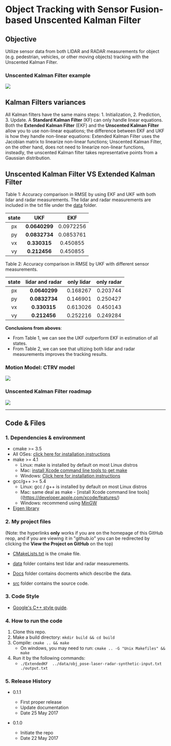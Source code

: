 # **Object Tracking with Sensor Fusion-based Unscented Kalman Filter**

## Objective
Utilize sensor data from both LIDAR and RADAR measurements for object (e.g. pedestrian, vehicles, or other moving objects) 
tracking with the Unscented Kalman Filter.

### Unscented Kalman Filter example
![][image3] 

## Kalman Filters variances

All Kalman filters have the same mains steps: 1. Initialization, 2. Prediction, 3. Update.
A **Standard Kalman Filter** (KF) can only handle linear equations. 
Both the **Extended Kalman Filter** (EKF) and the **Unscented Kalman Filter** allow you to use non-linear equations; the difference between 
EKF and UKF is how they handle non-linear equations: Extended Kalman Filter uses the Jacobian matrix to 
linearize non-linear functions; Unscented Kalman Filter, on the other hand, does not need to linearize non-linear 
functions, insteadly, the unscented Kalman filter takes representative points from a Gaussian distribution. 



## Unscented Kalman Filter VS Extended Kalman Filter

Table 1: Accuracy comparison in RMSE by using EKF and UKF with both lidar and radar measurements. The lidar and radar 
measurements are included in the txt file under the [data](data) folder. 

|            state        |  UKF          |    EKF     |
|:-----------------------:|:-------------:|:----------:|
|            px           | **0.0640299** |  0.0972256 |
|            py           | **0.0832734** |  0.0853761 |
|            vx           | **0.330315**  |  0.450855  |
|            vy           | **0.212456**  |  0.450855  |


Table 2: Accuracy comparison in RMSE by UKF with different sensor measurements. 

|           state         | lidar and radar | only lidar | only radar|
|:-----------------------:|:---------------:|:----------:|:---------:|
|            px           | **0.0640299**   |  0.168267  |  0.203744 |
|            py           | **0.0832734**   |  0.146901  |  0.250427 |
|            vx           | **0.330315**    |  0.613026  |  0.450143 |
|            vy           | **0.212456**    |  0.252216  |  0.249284 |



**Conclusions from aboves**:

* From Table 1, we can see the UKF outperform EKF in estimation of all states.
* From Table 2, we can see that ultizing both lidar and radar measurements improves the tracking results.

### Motion Model: CTRV model
![][image1] 

### Unscented Kalman Filter roadmap
![][image2] 


---


## Code & Files
### 1. Dependencies & environment

* cmake >= 3.5
 * All OSes: [click here for installation instructions](https://cmake.org/install/)
* make >= 4.1
  * Linux: make is installed by default on most Linux distros
  * Mac: [install Xcode command line tools to get make](https://developer.apple.com/xcode/features/)
  * Windows: [Click here for installation instructions](http://gnuwin32.sourceforge.net/packages/make.htm)
* gcc/g++ >= 5.4
  * Linux: gcc / g++ is installed by default on most Linux distros
  * Mac: same deal as make - [install Xcode command line tools]((https://developer.apple.com/xcode/features/)
  * Windows: recommend using [MinGW](http://www.mingw.org/)
* [Eigen library](src/Eigen)


### 2. My project files

(Note: the hyperlinks **only** works if you are on the homepage of this GitHub reop,
and if you are viewing it in "github.io" you can be redirected by clicking the **View the Project on GitHub** on the top)

* [CMakeLists.txt](CMakeLists.txt) is the cmake file.

* [data](data) folder contains test lidar and radar measurements.

* [Docs](Docs) folder contains docments which describe the data.

* [src](src) folder contains the source code.


### 3. Code Style

* [Google's C++ style guide](https://google.github.io/styleguide/cppguide.html).


### 4. How to run the code

1. Clone this repo.
2. Make a build directory: `mkdir build && cd build`
3. Compile: `cmake .. && make` 
   * On windows, you may need to run: `cmake .. -G "Unix Makefiles" && make`
4. Run it by the following commands: 
   * `./ExtendedKF  ../data/obj_pose-laser-radar-synthetic-input.txt ./output.txt`



### 5. Release History

* 0.1.1
    * First proper release
    * Update documentation
    * Date 25 May 2017

* 0.1.0
    * Initiate the repo
    * Date 22 May 2017



[//]: # (Image References)
[image1]: ./images/ctrv.jpg
[image2]: ./images/ukf_roadmap.jpg
[image3]: ./images/ukf.jpg
